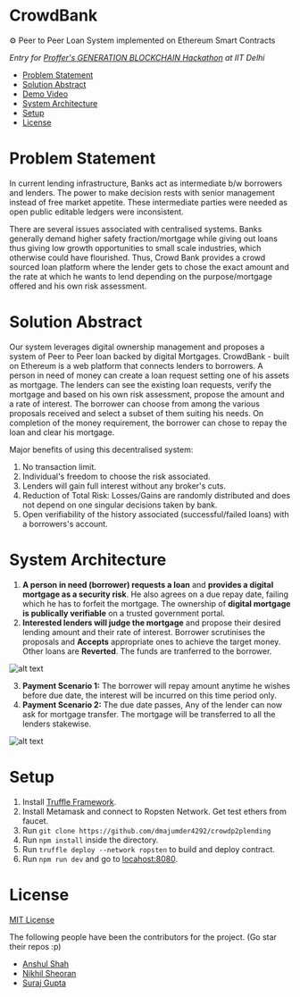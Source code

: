CrowdBank
=========================
⚙️ Peer to Peer Loan System implemented on Ethereum Smart Contracts

_Entry for [Proffer's GENERATION BLOCKCHAIN Hackathon](https://proffer.network/hackathon) at IIT Delhi_

  * [Problem Statement](#problem-statement)
  * [Solution Abstract](#solution-abstract)
  * [Demo Video](https://www.youtube.com/watch?v=2gzZemUs150)
  * [System Architecture](#system-architecture)
  * [Setup](#setup)
  * [License](#license)

Problem Statement
==================

In current lending infrastructure, Banks act as intermediate b/w borrowers and lenders. The power to make decision rests with senior management instead of free market appetite. These intermediate parties were needed as open public editable ledgers were inconsistent.

There are several issues associated with centralised systems. Banks generally demand higher safety fraction/mortgage while giving out loans thus giving low growth opportunities to small scale industries, which otherwise could have flourished. Thus, Crowd Bank provides a crowd sourced loan platform where the lender gets to chose the exact amount and the rate at which he wants to lend depending on the purpose/mortgage offered and his own risk assessment. 

Solution Abstract
=====================

Our system leverages digital ownership management and proposes a system of Peer to Peer loan backed by digital Mortgages.
CrowdBank - built on Ethereum is a web platform that connects lenders to borrowers. A person in need of money can create a loan request setting one of his assets as mortgage. The lenders can see the existing loan requests, verify the mortgage and based on his own risk assessment, propose the amount and a rate of interest. The borrower can choose from among the various proposals received and select a subset of them suiting his needs. On completion of the money requirement, the borrower can chose to repay the loan and clear his mortgage.

Major benefits of using this decentralised system:
1. No transaction limit.
2. Individual's freedom to choose the risk associated.
3. Lenders will gain full interest without any broker's cuts. 
4. Reduction of Total Risk: Losses/Gains are randomly distributed and does not depend on one singular decisions taken by bank.
5. Open verifiability of the history associated (successful/failed loans) with a borrowers's account.

System Architecture
===========================

1. **A person in need (borrower) requests a loan** and **provides a digital mortgage as a security risk**. He also agrees on a due repay date, failing which he has to forfeit the mortgage. 
The ownership of **digital mortgage is publically verifiable** on a trusted government portal.
2. **Interested lenders will judge the mortgage** and propose their desired lending amount and their rate of interest. 
Borrower scrutinises the proposals and **Accepts** appropriate ones to achieve the target money. Other loans are **Reverted**. The funds are tranferred to the borrower.

![alt text](https://lh4.googleusercontent.com/oonjo_IALmIaF4nlc5O1Xyw0gAE8-EhjmQC8yM8v2CsdujjyPCzBr6cn6QwG8wc15kdKtdxGAzdBIQptuKVxbPUqcUNRq6tMmCkZPqd2NvK2yvZ_tUNotFe7lgEvFtMkzRm5Uppm "")

3. **Payment Scenario 1:** The borrower will repay amount anytime he wishes before due date, the interest will be incurred on this time period only.
4. **Payment Scenario 2:**  The due date passes, Any of the lender can now ask for mortgage transfer. The mortgage will be transferred to all the lenders stakewise.

![alt text](https://lh4.googleusercontent.com/vUDc-Sa8psKmRGXyoGeq1F22_f20VpIOlBSqJ6upDfQKpJZhEl2C9sCrLJ3yvhtQN2URLva3yAgh4xNLPTe2MceL5jyPlWPqBDtQdlTK8ePJGRoZPN79dlXxu5n2By6Mk5a1uDrk "Logo Title Text 1")

Setup
========
1. Install [Truffle Framework]().
2. Install Metamask and connect to Ropsten Network. Get test ethers from faucet.
3. Run ```git clone https://github.com/dmajumder4292/crowdp2plending```
4. Run ```npm install``` inside the directory.
5. Run ```truffle deploy --network ropsten``` to build and deploy contract.
6. Run ```npm run dev``` and go to [locahost:8080](http://localhost:8080).

License
===========

[MIT License](https://anshul.mit-license.org/)

The following people have been the contributors for the project. (Go star their repos :p)
 * [Anshul Shah](https://github.com/anshulshah96) 
 * [Nikhil Sheoran](https://github.com/nikhil96sher)
 * [Suraj Gupta](https://github.com/surajgupta97)
